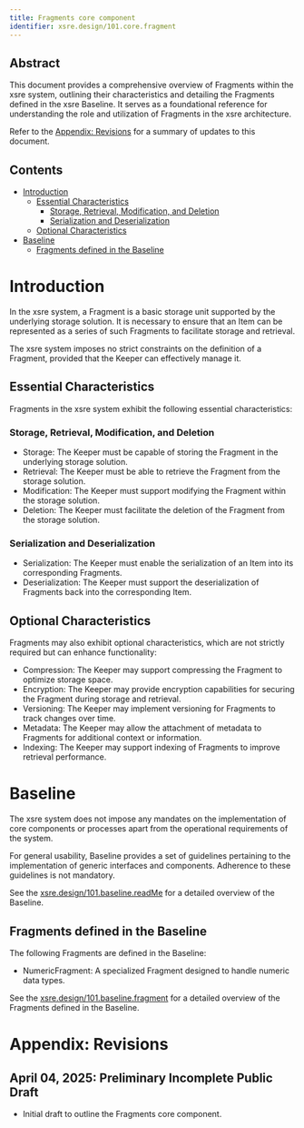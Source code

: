```yaml
---
title: Fragments core component
identifier: xsre.design/101.core.fragment
---
```


## Abstract
This document provides a comprehensive overview of Fragments within the xsre system, outlining their characteristics and detailing the Fragments defined in the xsre Baseline. It serves as a foundational reference for understanding the role and utilization of Fragments in the xsre architecture.

Refer to the [Appendix: Revisions](#appendix-revisions) for a summary of updates to this document.

## Contents
- [Introduction](#introduction)
    - [Essential Characteristics](#essential-characteristics)
        - [Storage, Retrieval, Modification, and Deletion](#storage-retrieval-modification-and-deletion)
        - [Serialization and Deserialization](#serialization-and-deserialization)
    - [Optional Characteristics](#optional-characteristics)
- [Baseline](#baseline)
    - [Fragments defined in the Baseline](#fragments-defined-in-the-baseline)

# Introduction
In the xsre system, a Fragment is a basic storage unit supported by the underlying storage solution. It is necessary to ensure that an Item can be represented as a series of such Fragments to facilitate storage and retrieval.

The xsre system imposes no strict constraints on the definition of a Fragment, provided that the Keeper can effectively manage it.

## Essential Characteristics
Fragments in the xsre system exhibit the following essential characteristics:

### Storage, Retrieval, Modification, and Deletion
- Storage: The Keeper must be capable of storing the Fragment in the underlying storage solution.
- Retrieval: The Keeper must be able to retrieve the Fragment from the storage solution.
- Modification: The Keeper must support modifying the Fragment within the storage solution.
- Deletion: The Keeper must facilitate the deletion of the Fragment from the storage solution.

### Serialization and Deserialization
- Serialization: The Keeper must enable the serialization of an Item into its corresponding Fragments.
- Deserialization: The Keeper must support the deserialization of Fragments back into the corresponding Item.

## Optional Characteristics
Fragments may also exhibit optional characteristics, which are not strictly required but can enhance functionality:

- Compression: The Keeper may support compressing the Fragment to optimize storage space.
- Encryption: The Keeper may provide encryption capabilities for securing the Fragment during storage and retrieval.
- Versioning: The Keeper may implement versioning for Fragments to track changes over time.
- Metadata: The Keeper may allow the attachment of metadata to Fragments for additional context or information.
- Indexing: The Keeper may support indexing of Fragments to improve retrieval performance.

# Baseline
The xsre system does not impose any mandates on the implementation of core components or processes apart from the operational requirements of the system.

For general usability, Baseline provides a set of guidelines pertaining to the implementation of generic interfaces and components. Adherence to these guidelines is not mandatory.

See the [xsre.design/101.baseline.readMe](../baseline/readMe.md) for a detailed overview of the Baseline.

## Fragments defined in the Baseline
The following Fragments are defined in the Baseline:

- NumericFragment: A specialized Fragment designed to handle numeric data types.

See the [xsre.design/101.baseline.fragment](../baseline/fragment.md) for a detailed overview of the Fragments defined in the Baseline.

# Appendix: Revisions

## April 04, 2025: Preliminary Incomplete Public Draft
- Initial draft to outline the Fragments core component.
